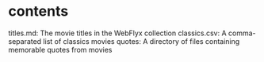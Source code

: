 # contents
titles.md: The movie titles in the WebFlyx collection
classics.csv: A comma-separated list of classics movies
quotes: A directory of files containing memorable quotes from movies